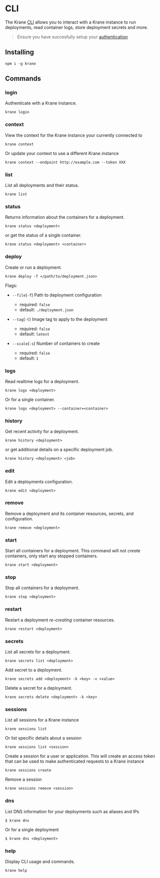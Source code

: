 # CLI

The Krane [CLI](https://github.com/krane/cli) allows you to interact with a Krane instance to run deployments, read container logs, store deployment secrets and more.

> Ensure you have succesfully setup your [authentication](docs/authentication.md)

## Installing

```
npm i -g krane
```

## Commands

### login

Authenticate with a Krane instance.

```
krane login
```

### context

View the context for the Krane instance your currently connected to

```
krane context
```

Or update your context to use a different Krane instance

```
krane context --endpoint http://example.com --token XXX
```

### list

List all deployments and their status.

```
krane list
```

### status

Returns information about the containers for a deployment.

```
krane status <deployment>
```

or get the status of a single container.

```
krane status <deployment> <container>
```

### deploy

Create or run a deployment.

```
krane deploy -f </path/to/deployment.json>
```

Flags:

- `--file`(`-f`) Path to deployment configuration

  - required: `false`
  - default: `./deployment.json`

- `--tag`(`-t`) Image tag to apply to the deployment

  - required: `false`
  - default: `latest`

- `--scale`(`-s`) Number of containers to create
  - required: `false`
  - default: `1`

### logs

Read realtime logs for a deployment.

```
krane logs <deployment>
```

Or for a single container.

```
krane logs <deployment> --container=<container>
```

### history

Get recent activity for a deployment.

```
krane history <deployment>
```

or get additional details on a specific deployment job.

```
krane history <deployment> <job>
```

### edit

Edit a deployments configuration.

```
krane edit <deployment>
```

### remove

Remove a deployment and its container resources, secrets, and configuration.

```
krane remove <deployment>
```

### start

Start all containers for a deployment. This command will not _create_ containers, only start any stopped containers.

```
krane start <deployment>
```

### stop

Stop all containers for a deployment.

```
krane stop <deployment>
```

### restart

Restart a deployment _re-creating_ container resources.

```
krane restart <deployment>
```

### secrets

List all secrets for a deployment.

```
krane secrets list <deployment>
```

Add secret to a deployment.

```
krane secrets add <deployment> -k <key> -v <value>
```

Delete a secret for a deployment.

```
krane secrets delete <deployment> -k <key>
```

### sessions

List all sessions for a Krane instance

```
krane sessions list
```

Or list specific details about a session

```
krane sessions list <session>
```

Create a session for a user or application. This will create an access token that can be used to make authenticated requests to a Krane instance

```
krane sessions create
```

Remove a session

```
krane sessions remove <session>
```

### dns

List DNS information for your deployments such as aliases and IPs

```
$ krane dns
```

Or for a single deployment 

```
$ krane dns <deployment>
```

### help

Display CLI usage and commands.

```
krane help
```

